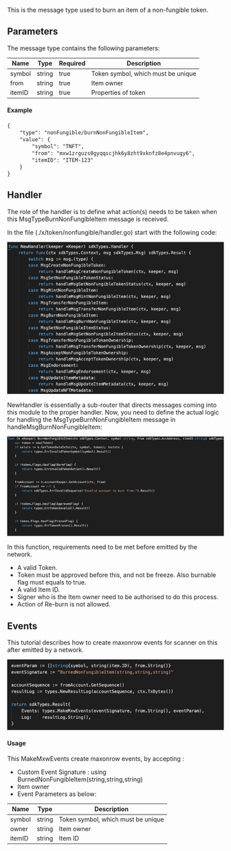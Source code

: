 This is the message type used to burn an item of a non-fungible token.


## Parameters

The message type contains the following parameters:

| Name | Type | Required | Description                 |
| ---- | ---- | -------- | --------------------------- |
| symbol | string | true   | Token symbol, which must be unique| | 
| from | string | true   | Item owner| | 
| itemID | string | true   | Properties of token| | 



#### Example

```
{
    "type": "nonFungible/burnNonFungibleItem",
    "value": {
        "symbol": "TNFT",
        "from": "mxw1zrguzs0gyqqscjhk6y8zht9xknfz8e4pnvugy6",
        "itemID": "ITEM-123"
    }
}

```

## Handler

The role of the handler is to define what action(s) needs to be taken when this MsgTypeBurnNonFungibleItem message is received.

In the file (./x/token/nonfungible/handler.go) start with the following code:

![Image-1](../pic/MintNonFungibleItem_01.png)


NewHandler is essentially a sub-router that directs messages coming into this module to the proper handler.
Now, you need to define the actual logic for handling the MsgTypeBurnNonFungibleItem message in handleMsgBurnNonFungibleItem:

![Image-2](../pic/BurnNonFungibleItem_02.png)


In this function, requirements need to be met before emitted by the network.  

* A valid Token.
* Token must be approved before this, and not be freeze. Also burnable flag must equals to true.
* A valid Item ID.
* Signer who is the Item owner need to be authorised to do this process.
* Action of Re-burn is not allowed.


## Events
This tutorial describes how to create maxonrow events for scanner on this after emitted by a network.

![Image-1](../pic/BurnNonFungibleItem_03.png)  


#### Usage
This MakeMxwEvents create maxonrow events, by accepting :

* Custom Event Signature : using BurnedNonFungibleItem(string,string,string)
* Item owner
* Event Parameters as below: 

| Name | Type | Description                 |
| ---- | ---- | --------------------------- |
| symbol | string | Token symbol, which must be unique| | 
| owner | string | Item owner| | 
| itemID | string | Item ID| | 

